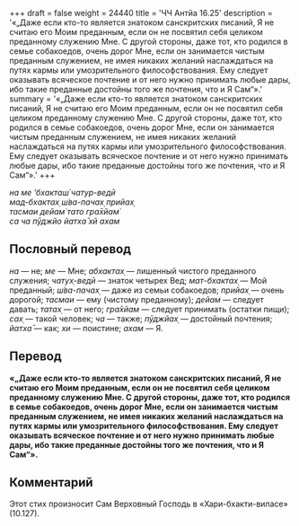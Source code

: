 +++
draft = false
weight = 24440
title = 'ЧЧ Антйа 16.25'
description = '«„Даже если кто-то является знатоком санскритских писаний, Я не считаю его Моим преданным, если он не посвятил себя целиком преданному служению Мне. С другой стороны, даже тот, кто родился в семье собакоедов, очень дорог Мне, если он занимается чистым преданным служением, не имея никаких желаний наслаждаться на путях кармы или умозрительного философствования. Ему следует оказывать всяческое почтение и от него нужно принимать любые дары, ибо такие преданные достойны того же почтения, что и Я Сам“».'
summary = '«„Даже если кто-то является знатоком санскритских писаний, Я не считаю его Моим преданным, если он не посвятил себя целиком преданному служению Мне. С другой стороны, даже тот, кто родился в семье собакоедов, очень дорог Мне, если он занимается чистым преданным служением, не имея никаких желаний наслаждаться на путях кармы или умозрительного философствования. Ему следует оказывать всяческое почтение и от него нужно принимать любые дары, ибо такие преданные достойны того же почтения, что и Я Сам“».'
+++

_на ме ’бхакташ́ чатур-ведӣ  
мад-бхактах̣ ш́ва-пачах̣ прийах̣  
тасмаи дейам̇ тато гра̄хйам̇  
са ча пӯджйо йатха̄ хй ахам_

## Пословный перевод

_на_ — не; _ме_ — Мне; _абхактах̣_ — лишенный чистого преданного служения; _чатух̣_\-_ведӣ_ — знаток четырех Вед; _мат_\-_бхактах̣_ — Мой преданный; _ш́ва_\-_пачах̣_ — даже из семьи собакоедов; _прийах̣_ — очень дорогой; _тасмаи_ — ему (чистому преданному); _дейам_ — следует давать; _татах̣_ — от него; _гра̄хйам_ — следует принимать (остатки пищи); _сах̣_ — такой человек; _ча_ — также; _пӯджйах̣_ — достойный почтения; _йатха̄_ — как; _хи_ — поистине; _ахам_ — Я.

## Перевод

**«„Даже если кто-то является знатоком санскритских писаний, Я не считаю его Моим преданным, если он не посвятил себя целиком преданному служению Мне. С другой стороны, даже тот, кто родился в семье собакоедов, очень дорог Мне, если он занимается чистым преданным служением, не имея никаких желаний наслаждаться на путях кармы или умозрительного философствования. Ему следует оказывать всяческое почтение и от него нужно принимать любые дары, ибо такие преданные достойны того же почтения, что и Я Сам“».**

## Комментарий

Этот стих произносит Сам Верховный Господь в «Хари-бхакти-виласе» (10.127).
